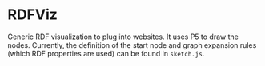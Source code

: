 # RDFViz


Generic RDF visualization to plug into websites. It uses P5 to draw the nodes. Currently, the definition of the start node and graph expansion rules (which RDF properties are used) can be found in `sketch.js`.
